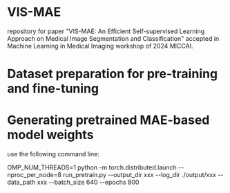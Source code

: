 # VIS-MAE
repository for paper "VIS-MAE: An Efficient Self-supervised Learning Approach on Medical Image Segmentation and Classification" accepted in Machine Learning in Medical Imaging workshop of 2024 MICCAI.

# Dataset preparation for pre-training and fine-tuning

# Generating pretrained MAE-based model weights

use the following command line:

OMP_NUM_THREADS=1 python -m torch.distributed.launch --nproc_per_node=8 run_pretrain.py --output_dir xxx --log_dir ./output/xxx --data_path xxx --batch_size 640 --epochs 800
